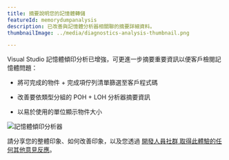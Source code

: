 ```yaml
---
title: 摘要說明您的記憶體轉儲
featureId: memorydumpanalysis
description: 已改善與記憶體分析器相關聯的摘要詳細資料。
thumbnailImage: ../media/diagnostics-analysis-thumbnail.png

---
```


Visual Studio 記憶體傾印分析已增強，可更進一步摘要重要資訊以便客戶檢閱記憶體問題：

- 將可完成的物件 + 完成項佇列清單篩選至客戶程式碼

- 改善要依類型分組的 POH + LOH 分析器摘要資訊

- 以易於使用的單位顯示物件大小

![記憶體傾印分析器](../media/diagnostics-analysis.png "記憶體傾印分析器")

請分享您的整體印象、如何改善印象，以及您透過 [開發人員社群 取得此體驗的任何其他意見反應](https://developercommunity.visualstudio.com/VisualStudio)。
